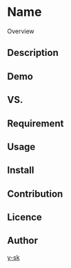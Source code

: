 Name
====

Overview

## Description

## Demo

## VS. 

## Requirement

## Usage

## Install

## Contribution

## Licence


## Author

[y-sk](https://github.com/y-sk)
